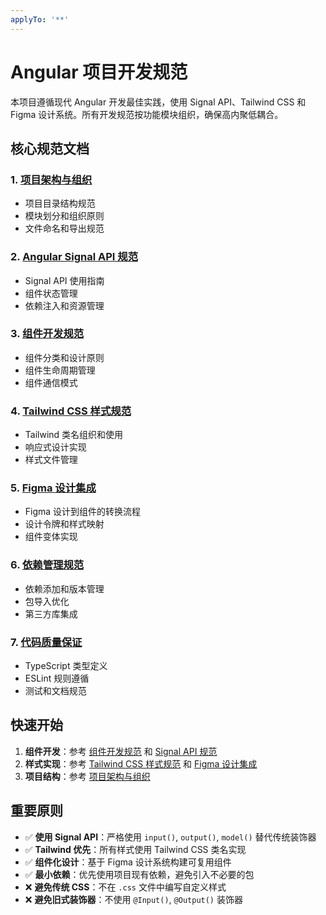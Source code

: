 ```yaml
---
applyTo: '**'
---
```

# Angular 项目开发规范

本项目遵循现代 Angular 开发最佳实践，使用 Signal API、Tailwind CSS 和 Figma 设计系统。所有开发规范按功能模块组织，确保高内聚低耦合。

## 核心规范文档

### 1. [项目架构与组织](./01-project-architecture.md)
- 项目目录结构规范
- 模块划分和组织原则
- 文件命名和导出规范

### 2. [Angular Signal API 规范](./02-signal-api.md)
- Signal API 使用指南
- 组件状态管理
- 依赖注入和资源管理

### 3. [组件开发规范](./03-component-development.md)
- 组件分类和设计原则
- 组件生命周期管理
- 组件通信模式

### 4. [Tailwind CSS 样式规范](./04-tailwind-styling.md)
- Tailwind 类名组织和使用
- 响应式设计实现
- 样式文件管理

### 5. [Figma 设计集成](./05-figma-integration.md)
- Figma 设计到组件的转换流程
- 设计令牌和样式映射
- 组件变体实现

### 6. [依赖管理规范](./06-dependency-management.md)
- 依赖添加和版本管理
- 包导入优化
- 第三方库集成

### 7. [代码质量保证](./07-code-quality.md)
- TypeScript 类型定义
- ESLint 规则遵循
- 测试和文档规范

## 快速开始

1. **组件开发**：参考 [组件开发规范](./03-component-development.md) 和 [Signal API 规范](./02-signal-api.md)
2. **样式实现**：参考 [Tailwind CSS 样式规范](./04-tailwind-styling.md) 和 [Figma 设计集成](./05-figma-integration.md)
3. **项目结构**：参考 [项目架构与组织](./01-project-architecture.md)

## 重要原则

- ✅ **使用 Signal API**：严格使用 `input()`, `output()`, `model()` 替代传统装饰器
- ✅ **Tailwind 优先**：所有样式使用 Tailwind CSS 类名实现
- ✅ **组件化设计**：基于 Figma 设计系统构建可复用组件
- ✅ **最小依赖**：优先使用项目现有依赖，避免引入不必要的包
- ❌ **避免传统 CSS**：不在 `.css` 文件中编写自定义样式
- ❌ **避免旧式装饰器**：不使用 `@Input()`, `@Output()` 装饰器
